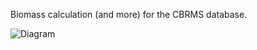 Biomass calculation (and more) for the CBRMS database.

![Diagram](https://drive.google.com/file/d/1WU7KxD9EMkfbJPcdTUlPpSB6csUtnIOr/view?usp=drive_link)

